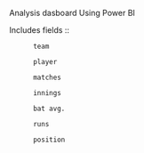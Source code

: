 Analysis dasboard Using Power BI 




  Includes fields :: 
  
          team 
          
          player
          
          matches
          
          innings
          
          bat avg.
          
          runs
          
          position
          
